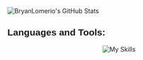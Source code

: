
<div align="center" style="width: 100%;">
  
  <div style="display: flex; justify-content: space-between; width: 100%; align-items: center; margin-bottom: 10px; padding: 0;">
    <img src="https://github-readme-streak-stats.herokuapp.com/?user=BryanLomerio&theme=midnight-purple&hide_border=true" alt="BryanLomerio's GitHub Stats" style="display: block; margin: 0;" />
  </div>
</div>

<h2 align="left" style="font-family: Arial, sans-serif;"><b>Languages and Tools:</b></h2>

<div align="center" style="width: 100%;">
  
![My Skills](https://skillicons.dev/icons?i=js,ts,react,php,mysql,jquery,tailwind,git,docker,postman,sass,express,mongodb,npm,replit)
</div>
